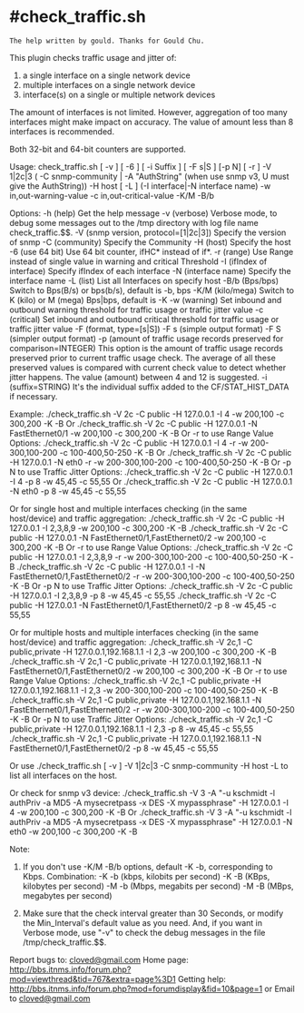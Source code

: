 #check_traffic.sh
=================


	The help written by gould. Thanks for Gould Chu.

This plugin checks traffic usage and jitter of:

1) a single interface on a single network device
2) multiple interfaces on a single network device
3) interface(s) on a single or multiple network devices

The amount of interfaces is not limited. However, aggregation of too many interfaces might make impact on accuracy. The value of amount less than 8 interfaces is recommended.

Both 32-bit and 64-bit counters are supported.

Usage:
check_traffic.sh [ -v ] [ -6 ] [ -i Suffix ] [ -F s|S ] [-p N] [ -r ] -V 1|2c|3 ( -C snmp-community | -A "AuthString" (when use snmp v3, U must give the AuthString)) -H host [ -L ] (-I interface|-N interface name) -w in,out-warning-value  -c in,out-critical-value -K/M -B/b

Options:
-h (help)
Get the help message
-v (verbose)
Verbose mode, to debug some messages out to the /tmp directory with log file name check_traffic.$$.
-V (snmp version, protocol=[1|2c|3])
Specify the version of snmp
-C (community)
Specify the Community
-H (host)
Specify the host
-6 (use 64 bit)
Use 64 bit counter, ifHC*  instead of if*.
-r (range)
Use Range instead of single value in warning and critical Threshold
-I (ifIndex of interface)
Specify ifIndex of each interface
-N (interface name)
Specify the interface name
-L (list)
List all Interfaces on specify host
-B/b (Bps/bps)
Switch to Bps(B/s) or bps(b/s), default is -b, bps
-K/M (kilo/mega)
Switch to K (kilo) or M (mega) Bps|bps, default is -K
-w (warning)
Set inbound and outbound warning threshold for traffic usage or traffic jitter value
-c (critical)
Set inbound and outbound critical threshold for traffic usage or traffic jitter value
-F (format, type=[s|S])
  -F s (simple output format)
  -F S (simpler output format)
-p (amount of traffic usage records preserved for comparison=INTEGER)
This option is the amount of traffic usage records preserved prior to current traffic usage check. The average of all these preserved values is compared with current check value to detect whether jitter happens. The value (amount) between 4 and 12 is suggested.
-i	(suffix=STRING)
It's the individual suffix added to the CF/STAT_HIST_DATA if necessary.


Example:
./check_traffic.sh -V 2c -C public -H 127.0.0.1 -I 4 -w 200,100 -c 300,200 -K -B
Or
./check_traffic.sh -V 2c -C public -H 127.0.0.1 -N FastEthernet0/1 -w 200,100 -c 300,200 -K -B
Or -r to use Range Value Options:
./check_traffic.sh -V 2c -C public -H 127.0.0.1 -I 4 -r -w 200-300,100-200 -c 100-400,50-250 -K -B
Or
./check_traffic.sh -V 2c -C public -H 127.0.0.1 -N eth0 -r -w 200-300,100-200 -c 100-400,50-250 -K -B
Or -p N to use Traffic Jitter Options:
./check_traffic.sh -V 2c -C public -H 127.0.0.1 -I 4 -p 8 -w 45,45 -c 55,55
Or
./check_traffic.sh -V 2c -C public -H 127.0.0.1 -N eth0 -p 8 -w 45,45 -c 55,55

Or for single host and multiple interfaces checking (in the same host/device) and traffic aggregation:
./check_traffic.sh -V 2c -C public -H 127.0.0.1 -I 2,3,8,9 -w 200,100 -c 300,200 -K -B
./check_traffic.sh -V 2c -C public -H 127.0.0.1 -N FastEthernet0/1,FastEthernet0/2 -w 200,100 -c 300,200 -K -B
Or -r to use Range Value Options:
./check_traffic.sh -V 2c -C public -H 127.0.0.1 -I 2,3,8,9 -r -w 200-300,100-200 -c 100-400,50-250 -K -B
./check_traffic.sh -V 2c -C public -H 127.0.0.1 -I -N FastEthernet0/1,FastEthernet0/2 -r -w 200-300,100-200 -c 100-400,50-250 -K -B
Or -p N to use Traffic Jitter Options:
./check_traffic.sh -V 2c -C public -H 127.0.0.1 -I 2,3,8,9 -p 8 -w 45,45 -c 55,55
./check_traffic.sh -V 2c -C public -H 127.0.0.1 -N FastEthernet0/1,FastEthernet0/2 -p 8 -w 45,45 -c 55,55

Or for multiple hosts and multiple interfaces checking (in the same host/device) and traffic aggregation:
./check_traffic.sh -V 2c,1 -C public,private -H 127.0.0.1,192.168.1.1 -I 2,3 -w 200,100 -c 300,200 -K -B
./check_traffic.sh -V 2c,1 -C public,private -H 127.0.0.1,192,168.1.1 -N FastEthernet0/1,FastEthernet0/2 -w 200,100 -c 300,200 -K -B
Or -r to use Range Value Options:
./check_traffic.sh -V 2c,1 -C public,private -H 127.0.0.1,192.168.1.1 -I 2,3 -w 200-300,100-200 -c 100-400,50-250 -K -B
./check_traffic.sh -V 2c,1 -C public,private -H 127.0.0.1,192.168.1.1 -N FastEthernet0/1,FastEthernet0/2 -r -w 200-300,100-200 -c 100-400,50-250 -K -B
Or -p N to use Traffic Jitter Options:
./check_traffic.sh -V 2c,1 -C public,private -H 127.0.0.1,192.168.1.1 -I 2,3 -p 8 -w 45,45 -c 55,55
./check_traffic.sh -V 2c,1 -C public,private -H 127.0.0.1,192.168.1.1 -N FastEthernet0/1,FastEthernet0/2 -p 8 -w 45,45 -c 55,55

Or use ./check_traffic.sh [ -v ] -V 1|2c|3 -C snmp-community -H host -L
to list all interfaces on the host.

Or check for snmp v3 device:
./check_traffic.sh -V 3 -A "-u kschmidt -l authPriv -a MD5 -A mysecretpass -x DES -X mypassphrase" -H 127.0.0.1 -I 4 -w 200,100 -c 300,200 -K -B
Or
./check_traffic.sh -V 3 -A "-u kschmidt -l authPriv -a MD5 -A mysecretpass -x DES -X mypassphrase" -H 127.0.0.1 -N eth0 -w 200,100 -c 300,200 -K -B



Note:
1. If you don't use -K/M -B/b options, default -K -b, corresponding to Kbps.
  Combination:
    -K -b (kbps, kilobits per second)
    -K -B (KBps, kilobytes per second)
    -M -b (Mbps, megabits per second)
    -M -B (MBps, megabytes per second)

2. Make sure that the check interval greater than 30 Seconds, or modify the Min_Interval's default value as you need. And, if you want in Verbose mode, use "-v" to check the debug messages in the file /tmp/check_traffic.$$.

Report bugs to: cloved@gmail.com
Home page: <http://bbs.itnms.info/forum.php?mod=viewthread&tid=767&extra=page%3D1>
Getting help: <http://bbs.itnms.info/forum.php?mod=forumdisplay&fid=10&page=1> or Email to cloved@gmail.com
